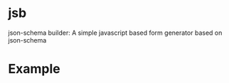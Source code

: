 jsb
===

json-schema builder: A simple javascript based form generator based on json-schema


Example
=======

<div id="form"></div>

<script>
	var f	= document.getElementById('form');
	var jsb	= new JSB(f, {
		"name":		"bob",
		"age":		30
	});

	jsb.setSchema({
		"properties": {
			"name": {
				"type":	"string",
			},
			"age": {
				"type":	"number",
			}
		}
	});

	jsb.render();
</script>


